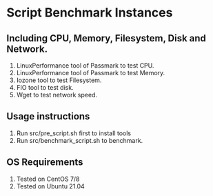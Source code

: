 # Script Benchmark Instances
## Including CPU, Memory, Filesystem, Disk and Network.

1. LinuxPerformance tool of Passmark to test CPU.
2. LinuxPerformance tool of Passmark to test Memory.
3. Iozone tool to test Filesystem.
4. FIO tool to test disk.
5. Wget to test network speed.


## Usage instructions
1. Run src/pre_script.sh first to install tools
2. Run src/benchmark_script.sh to benchmark. 


## OS Requirements
1. Tested on CentOS 7/8
2. Tested on Ubuntu 21.04